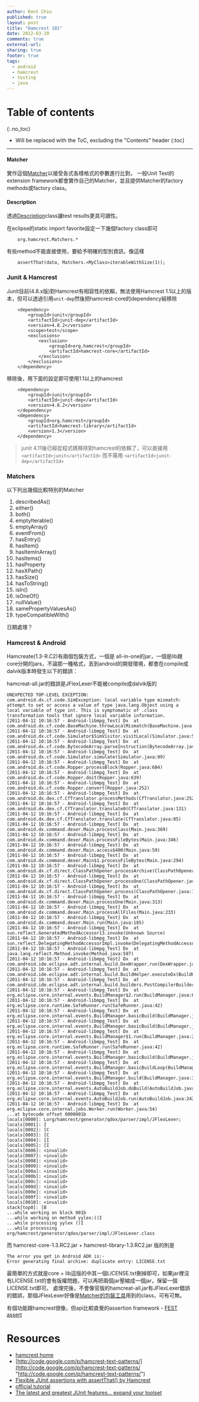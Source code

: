 ```yaml
---
author: Kent Chiu
published: true
layout: post
title: "Hamcrest 101"
date: 2012-03-20
comments: true
external-url:
sharing: true
footer: true
tags:
  - android
  - hamcrest
  - testing
  - java
---
```


# Table of contents
{:.no_toc}

* Will be replaced with the ToC, excluding the "Contents" header
{:toc}

----------------------------------------------------------------





#### Matcher

實作這個[Matcher](http://grepcode.com/file/repo1.maven.org/maven2/org.hamcrest/hamcrest-api/1.0/org/hamcrest/Matcher.java?av=f "http://grepcode.com/file/repo1.maven.org/maven2/org.hamcrest/hamcrest-api/1.0/org/hamcrest/Matcher.java?av=f")以接受各式各樣格式的參數進行比對。
一般Unit Test的extension
framework都會實作自己的Matcher，並且提供Matcher的factory
methods或factory class。

#### Description

透過[Description](http://grepcode.com/file/repo1.maven.org/maven2/org.hamcrest/hamcrest-api/1.0/org/hamcrest/Description.java#Description "http://grepcode.com/file/repo1.maven.org/maven2/org.hamcrest/hamcrest-api/1.0/org/hamcrest/Description.java#Description")class讓test
results更具可讀性。

在eclipse的static import favorite設定一下幾個factory class即可


```
    org.hamcrest.Matchers.*

```

有些method不能直接使用，要給予明確的型別資訊，像這樣


```
    assertThat(data, Matchers.<MyClass>iterableWithSize(1));

```

### Junit & Hamcrest

Junit目前(4.8.x版)對Hamcrest有相容性的依賴，無法使用Hamcrest
1.1以上的版本，但可以透過引用`unit-dep`然後把hamcrest-core的dependency結移除



```
    <dependency>
        <groupId>junit</groupId>
        <artifactId>junit-dep</artifactId>
        <version>4.8.2</version>
        <scope>test</scope>
        <exclusions>
            <exclusion>
                <groupId>org.hamcrest</groupId>
                <artifactId>hamcrest-core</artifactId>
            </exclusion>
        </exclusions>
    </dependency>

```

移除後，用下面的設定即可使用1.1以上的hamcrest



```
    <dependency>
        <groupId>junit</groupId>
        <artifactId>junit-dep</artifactId>
        <version>4.8.2</version>
    </dependency>
    <dependency>
        <groupId>org.hamcrest</groupId>
        <artifactId>hamcrest-library</artifactId>
        <version>1.3</version>
    </dependency>

```

> junit 4.11後已經從程式碼移除對hamcrest的依賴了，可以直接用 `<artifactId>junit</artifactId>` 而不需用  `<artifactId>junit-dep</artifactId>`

### Matchers

以下列出幾個比較特別的Matcher

1.  describedAs()
2.  either()
3.  both()
4.  emptyIterable()
5.  emptyArray()
6.  eventFrom()
7.  hasEntry()
8.  hasItem()
9.  hasItemInArray()
10. hasItems()
11. hasProperty
12. hasXPath()
13. hasSize()
14. hasToString()
15. isIn()
16. isOneOf()
17. nullValue()
18. samePropertyValuesAs()
19. typeCompatibleWith()

日期處理？

### Hamcrest & Android


Hamcreate(1.3-R.C2)有兩個包裝方式，一個是
all-in-one的jar，一個是lib跟core分開的jars，不論那一種格式，丟到android的開發環境，都會在compile成dalvik版本時發生以下的錯誤：

hamcreat-all.jar的錯誤是JFlexLexer不能被compile成dalvik版的


```
UNEXPECTED TOP-LEVEL EXCEPTION:
com.android.dx.cf.code.SimException: local variable type mismatch: attempt to set or access a value of type java.lang.Object using a local variable of type int. This is symptomatic of .class transformation tools that ignore local variable information.
[2011-04-12 10:16:57 - Android-libmpg_Test] Dx  at com.android.dx.cf.code.BaseMachine.throwLocalMismatch(BaseMachine.java:550)
[2011-04-12 10:16:57 - Android-libmpg_Test] Dx  at com.android.dx.cf.code.Simulator$SimVisitor.visitLocal(Simulator.java:570)
[2011-04-12 10:16:57 - Android-libmpg_Test] Dx  at com.android.dx.cf.code.BytecodeArray.parseInstruction(BytecodeArray.java:481)
[2011-04-12 10:16:57 - Android-libmpg_Test] Dx  at com.android.dx.cf.code.Simulator.simulate(Simulator.java:99)
[2011-04-12 10:16:57 - Android-libmpg_Test] Dx  at com.android.dx.cf.code.Ropper.processBlock(Ropper.java:684)
[2011-04-12 10:16:57 - Android-libmpg_Test] Dx  at com.android.dx.cf.code.Ropper.doit(Ropper.java:639)
[2011-04-12 10:16:57 - Android-libmpg_Test] Dx  at com.android.dx.cf.code.Ropper.convert(Ropper.java:252)
[2011-04-12 10:16:57 - Android-libmpg_Test] Dx  at com.android.dx.dex.cf.CfTranslator.processMethods(CfTranslator.java:252)
[2011-04-12 10:16:57 - Android-libmpg_Test] Dx  at com.android.dx.dex.cf.CfTranslator.translate0(CfTranslator.java:131)
[2011-04-12 10:16:57 - Android-libmpg_Test] Dx  at com.android.dx.dex.cf.CfTranslator.translate(CfTranslator.java:85)
[2011-04-12 10:16:57 - Android-libmpg_Test] Dx  at com.android.dx.command.dexer.Main.processClass(Main.java:369)
[2011-04-12 10:16:57 - Android-libmpg_Test] Dx  at com.android.dx.command.dexer.Main.processFileBytes(Main.java:346)
[2011-04-12 10:16:57 - Android-libmpg_Test] Dx  at com.android.dx.command.dexer.Main.access$400(Main.java:59)
[2011-04-12 10:16:57 - Android-libmpg_Test] Dx  at com.android.dx.command.dexer.Main$1.processFileBytes(Main.java:294)
[2011-04-12 10:16:57 - Android-libmpg_Test] Dx  at com.android.dx.cf.direct.ClassPathOpener.processArchive(ClassPathOpener.java:244)
[2011-04-12 10:16:57 - Android-libmpg_Test] Dx  at com.android.dx.cf.direct.ClassPathOpener.processOne(ClassPathOpener.java:130)
[2011-04-12 10:16:57 - Android-libmpg_Test] Dx  at com.android.dx.cf.direct.ClassPathOpener.process(ClassPathOpener.java:108)
[2011-04-12 10:16:57 - Android-libmpg_Test] Dx  at com.android.dx.command.dexer.Main.processOne(Main.java:313)
[2011-04-12 10:16:57 - Android-libmpg_Test] Dx  at com.android.dx.command.dexer.Main.processAllFiles(Main.java:233)
[2011-04-12 10:16:57 - Android-libmpg_Test] Dx  at com.android.dx.command.dexer.Main.run(Main.java:185)
[2011-04-12 10:16:57 - Android-libmpg_Test] Dx  at sun.reflect.GeneratedMethodAccessor13.invoke(Unknown Source)
[2011-04-12 10:16:57 - Android-libmpg_Test] Dx  at sun.reflect.DelegatingMethodAccessorImpl.invoke(DelegatingMethodAccessorImpl.java:25)
[2011-04-12 10:16:57 - Android-libmpg_Test] Dx  at java.lang.reflect.Method.invoke(Method.java:597)
[2011-04-12 10:16:57 - Android-libmpg_Test] Dx  at com.android.ide.eclipse.adt.internal.build.DexWrapper.run(DexWrapper.java:179)
[2011-04-12 10:16:57 - Android-libmpg_Test] Dx  at com.android.ide.eclipse.adt.internal.build.BuildHelper.executeDx(BuildHelper.java:585)
[2011-04-12 10:16:57 - Android-libmpg_Test] Dx  at com.android.ide.eclipse.adt.internal.build.builders.PostCompilerBuilder.build(PostCompilerBuilder.java:490)
[2011-04-12 10:16:57 - Android-libmpg_Test] Dx  at org.eclipse.core.internal.events.BuildManager$2.run(BuildManager.java:629)
[2011-04-12 10:16:57 - Android-libmpg_Test] Dx  at org.eclipse.core.runtime.SafeRunner.run(SafeRunner.java:42)
[2011-04-12 10:16:57 - Android-libmpg_Test] Dx  at org.eclipse.core.internal.events.BuildManager.basicBuild(BuildManager.java:172)
[2011-04-12 10:16:57 - Android-libmpg_Test] Dx  at org.eclipse.core.internal.events.BuildManager.basicBuild(BuildManager.java:203)
[2011-04-12 10:16:57 - Android-libmpg_Test] Dx  at org.eclipse.core.internal.events.BuildManager$1.run(BuildManager.java:255)
[2011-04-12 10:16:57 - Android-libmpg_Test] Dx  at org.eclipse.core.runtime.SafeRunner.run(SafeRunner.java:42)
[2011-04-12 10:16:57 - Android-libmpg_Test] Dx  at org.eclipse.core.internal.events.BuildManager.basicBuild(BuildManager.java:258)
[2011-04-12 10:16:57 - Android-libmpg_Test] Dx  at org.eclipse.core.internal.events.BuildManager.basicBuildLoop(BuildManager.java:311)
[2011-04-12 10:16:57 - Android-libmpg_Test] Dx  at org.eclipse.core.internal.events.BuildManager.build(BuildManager.java:343)
[2011-04-12 10:16:57 - Android-libmpg_Test] Dx  at org.eclipse.core.internal.events.AutoBuildJob.doBuild(AutoBuildJob.java:144)
[2011-04-12 10:16:57 - Android-libmpg_Test] Dx  at org.eclipse.core.internal.events.AutoBuildJob.run(AutoBuildJob.java:242)
[2011-04-12 10:16:57 - Android-libmpg_Test] Dx  at org.eclipse.core.internal.jobs.Worker.run(Worker.java:54)
...at bytecode offset 0000001b
locals[0000]: Lorg/hamcrest/generator/qdox/parser/impl/JFlexLexer;
locals[0001]: I
locals[0002]: [C
locals[0003]: [C
locals[0004]: [I
locals[0005]: [I
locals[0006]: <invalid>
locals[0007]: <invalid>
locals[0008]: <invalid>
locals[0009]: <invalid>
locals[000a]: <invalid>
locals[000b]: <invalid>
locals[000c]: <invalid>
locals[000d]: <invalid>
locals[000e]: <invalid>
locals[000f]: <invalid>
locals[0010]: <invalid>
stack[top0]: [B
...while working on block 001b
...while working on method yylex:()I
...while processing yylex ()I
...while processing org/hamcrest/generator/qdox/parser/impl/JFlexLexer.class

```

而 hamcrest-core-1.3.RC2.jar + hamcrest-library-1.3.RC2.jar 版的則是


```
The error you get in Android ADK is:-
Error generating final archive: duplicate entry: LICENSE.txt

```

最簡單的方式就是core +
lib這版的中其一個LICENSE.txt刪掉即可，如果jar裡沒有LICENSE.txt的會有版權問題，可以再把兩個jar壓縮成一個jar，保留一個LICENSE.txt即可。
處理完後，不會像官版的hamcreat-all.jar有JFlexLexer錯誤的錯誤，那個JFlexLexer好像是[Matcher的包裝工具](http://code.google.com/p/hamcrest/wiki/Tutorial#Sugar_generation "http://code.google.com/p/hamcrest/wiki/Tutorial#Sugar_generation")用到的class，可有可無。

有個功能跟hamcrest很像，但api比較直覺的assertion framework - [FEST
assert](http://docs.codehaus.org/display/FEST/Fluent+Assertions+Module "http://docs.codehaus.org/display/FEST/Fluent+Assertions+Module")

Resources
=========

-   [hamcrest
    home](http://code.google.com/p/hamcrest/ "http://code.google.com/p/hamcrest/")
-   [http://code.google.com/p/hamcrest-text-patterns/](http://code.google.com/p/hamcrest-text-patterns/ "http://code.google.com/p/hamcrest-text-patterns/")
-   [Flexible JUnit assertions with assertThat() by
    Hamcrest](http://joe.truemesh.com/blog/000511.html "http://joe.truemesh.com/blog/000511.html")
-   [official
    tutorial](http://code.google.com/p/hamcrest/wiki/Tutorial "http://code.google.com/p/hamcrest/wiki/Tutorial")
-   [The latest and greatest JUnit features... expand your
    toolset](http://www.jeviathon.com/2010/11/latest-and-greatest-junit-features.html "http://www.jeviathon.com/2010/11/latest-and-greatest-junit-features.html")




